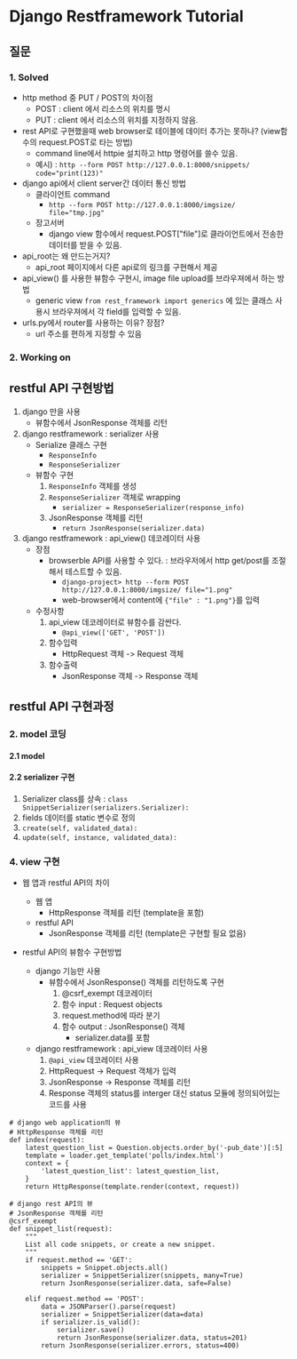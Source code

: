 
# Django Restframework Tutorial

## 질문

### 1. Solved

* http method 중 PUT / POST의 차이점
	* POST : client 에서 리소스의 위치를 명시
	* PUT : client 에서 리소스의 위치를 지정하지 않음.
* rest API로 구현했을때 web browser로 테이블에 데이터 추가는 못하나? (view함수의 request.POST로 타는 방법)
	* command line에서 httpie 설치하고 http 명령어를 쓸수 있음.
	* 예시) : ```http --form POST http://127.0.0.1:8000/snippets/ code="print(123)"```
* django api에서 client server간 데이터 통신 방법
	* 클라이언트 command
		* ```http --form POST http://127.0.0.1:8000/imgsize/ file="tmp.jpg"```
	* 장고서버
		* django view 함수에서 request.POST["file"]로 클라이언트에서 전송한 데이터를 받을 수 있음.
* api_root는 왜 만드는거지?
	* api_root 페이지에서 다른 api로의 링크를 구현해서 제공
* api_view() 를 사용한 뷰함수 구현시, image file upload를 브라우져에서 하는 방법
	* generic view ```from rest_framework import generics``` 에 있는 클래스 사용시 브라우져에서 각 field를 입력할 수 있음.
* urls.py에서 router를 사용하는 이유? 장점?
	* url 주소를 편하게 지정할 수 있음


### 2. Working on


## restful API 구현방법

1) django 만을 사용
	* 뷰함수에서 JsonResponse 객체를 리턴
2) django restframework : serializer 사용
	* Serialize 클래스 구현
		* ```ResponseInfo```
		* ```ResponseSerializer```
	* 뷰함수 구현
		1) ```ResponseInfo``` 객체를 생성
		2) ```ResponseSerializer``` 객체로 wrapping
			* ```serializer = ResponseSerializer(response_info)```
		3) JsonResponse 객체를 리턴
			* ```return JsonResponse(serializer.data)``` 
3) django restframework : api_view() 데코레이터 사용
	* 장점 
		* browserble API를 사용할 수 있다. : 브라우저에서 http get/post를 조절해서 테스트할 수 있음.
			* ```django-project> http --form POST http://127.0.0.1:8000/imgsize/ file="1.png"```
			* web-browser에서 content에 ```{"file" : "1.png"}```를 입력
	* 수정사항
		1) api_view 데코레이터로 뷰함수를 감싼다.
			* ```@api_view(['GET', 'POST'])```
		2) 함수입력
			* HttpRequest 객체 -> Request 객체
		3) 함수출력
			* JsonResponse 객체 -> Response 객체

## restful API 구현과정

### 2. model 코딩

#### 2.1 model

#### 2.2 serializer 구현 

1) Serializer class를 상속 : ```class SnippetSerializer(serializers.Serializer):```
2) fields 데이터를 static 변수로 정의
3) ```create(self, validated_data):```
4) ```update(self, instance, validated_data):```

### 4. view 구현

* 웹 앱과 restful API의 차이
	* 웹 앱
		* HttpResponse 객체를 리턴 (template을 포함)
	* restful API
		* JsonResponse 객체를 리턴 (template은 구현할 필요 없음)

* restful API의 뷰함수 구현방법
	* django 기능만 사용
		* 뷰함수에서 JsonResponse() 객체를 리턴하도록 구현
			1) @csrf_exempt 데코레이터
			2) 함수 input : Request objects
			3) request.method에 따라 분기
			4) 함수 output : JsonResponse() 객체
				* serializer.data를 포함
	* django restframework : api_view 데코레이터 사용
		1) ```@api_view``` 데코레이터 사용
		2) HttpRequest -> Request 객체가 입력
		3) JsonResponse -> Response 객체를 리턴
		4) Response 객체의 status를 interger 대신 status 모듈에 정의되어있는 코드를 사용


```
# django web application의 뷰
# HttpResponse 객체를 리턴
def index(request):
    latest_question_list = Question.objects.order_by('-pub_date')[:5]
    template = loader.get_template('polls/index.html')
    context = {
        'latest_question_list': latest_question_list,
    }
    return HttpResponse(template.render(context, request))

# django rest API의 뷰
# JsonResponse 객체를 리턴
@csrf_exempt
def snippet_list(request):
    """
    List all code snippets, or create a new snippet.
    """
    if request.method == 'GET':
        snippets = Snippet.objects.all()
        serializer = SnippetSerializer(snippets, many=True)
        return JsonResponse(serializer.data, safe=False)

    elif request.method == 'POST':
        data = JSONParser().parse(request)
        serializer = SnippetSerializer(data=data)
        if serializer.is_valid():
            serializer.save()
            return JsonResponse(serializer.data, status=201)
        return JsonResponse(serializer.errors, status=400)
```

